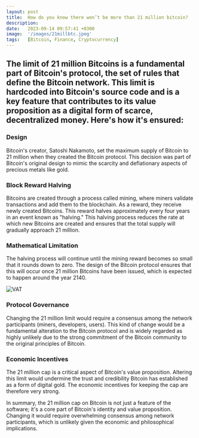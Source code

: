 ```yaml
---
layout: post
title:  How do you know there won’t be more than 21 million bitcoin?
description:
date:   2023-09-14 09:57:41 +0300
image:  '/images/21millbtc.jpeg'
tags:   [Bitcoin, Finance, Cryptocurrency]
---
```


## The limit of 21 million Bitcoins is a fundamental part of Bitcoin's protocol, the set of rules that define the Bitcoin network. This limit is hardcoded into Bitcoin's source code and is a key feature that contributes to its value proposition as a digital form of scarce, decentralized money. Here's how it's ensured:


### Design

Bitcoin's creator, Satoshi Nakamoto, set the maximum supply of Bitcoin to 21 million when they created the Bitcoin protocol. This decision was part of Bitcoin's original design to mimic the scarcity and deflationary aspects of precious metals like gold.

### Block Reward Halving

Bitcoins are created through a process called mining, where miners validate transactions and add them to the blockchain. As a reward, they receive newly created Bitcoins. This reward halves approximately every four years in an event known as "halving." This halving process reduces the rate at which new Bitcoins are created and ensures that the total supply will gradually approach 21 million.

### Mathematical Limitation

The halving process will continue until the mining reward becomes so small that it rounds down to zero. The design of the Bitcoin protocol ensures that this will occur once 21 million Bitcoins have been issued, which is expected to happen around the year 2140.

![VAT]({{site.baseurl}}/images/btchalving.png)

### Protocol Governance

Changing the 21 million limit would require a consensus among the network participants (miners, developers, users). This kind of change would be a fundamental alteration to the Bitcoin protocol and is widely regarded as highly unlikely due to the strong commitment of the Bitcoin community to the original principles of Bitcoin.

### Economic Incentives 

The 21 million cap is a critical aspect of Bitcoin's value proposition. Altering this limit would undermine the trust and credibility Bitcoin has established as a form of digital gold. The economic incentives for keeping the cap are therefore very strong.

In summary, the 21 million cap on Bitcoin is not just a feature of the software; it's a core part of Bitcoin's identity and value proposition. Changing it would require overwhelming consensus among network participants, which is unlikely given the economic and philosophical implications.